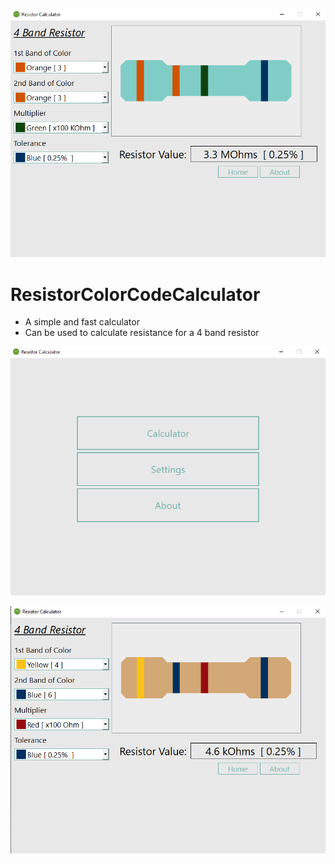 ![Main View](extra_resources/main_view.png)

# ResistorColorCodeCalculator

- A simple and fast calculator
- Can be used to calculate resistance for a 4 band resistor


![Central View](extra_resources/menu_view.png)

![Resistor Value](extra_resources/resistor_value_example.png)

